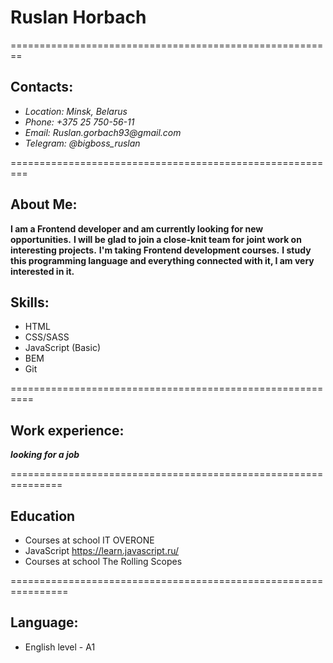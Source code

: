 # Ruslan Horbach 
========================================================

## Contacts: 
* _Location: Minsk, Belarus_
* _Phone: +375 25 750-56-11_
* _Email: Ruslan.gorbach93@gmail.com_
*  *Telegram: @bigboss_ruslan*

=========================================================

## About Me:
__I am a Frontend developer and am currently looking for new opportunities.__
__I will be glad to join a close-knit team for joint work on interesting projects.__
__I'm taking Frontend development courses.__
__I study this programming language and everything connected with it, I am very interested in it.__

## Skills:
* HTML
* CSS/SASS
* JavaScript (Basic)
* BEM
* Git

==========================================================

## Work experience:
***looking for a job***

===============================================================

## Education
* Courses at school IT OVERONE
* JavaScript https://learn.javascript.ru/
* Courses at school The Rolling Scopes

================================================================

## Language:
* English level - A1